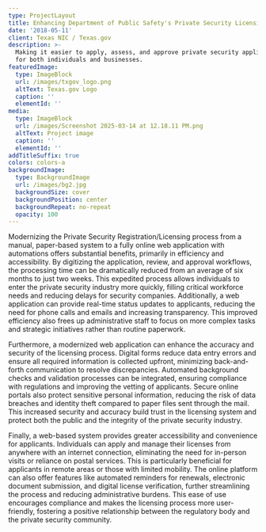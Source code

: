 ```yaml
---
type: ProjectLayout
title: Enhancing Department of Public Safety's Private Security Licensing
date: '2018-05-11'
client: Texas NIC / Texas.gov
description: >-
  Making it easier to apply, assess, and approve private security applications
  for both individuals and businesses.  
featuredImage:
  type: ImageBlock
  url: /images/txgov_logo.png
  altText: Texas.gov Logo
  caption: ''
  elementId: ''
media:
  type: ImageBlock
  url: /images/Screenshot 2025-03-14 at 12.18.11 PM.png
  altText: Project image
  caption: ''
  elementId: ''
addTitleSuffix: true
colors: colors-a
backgroundImage:
  type: BackgroundImage
  url: /images/bg2.jpg
  backgroundSize: cover
  backgroundPosition: center
  backgroundRepeat: no-repeat
  opacity: 100
---
```

Modernizing the Private Security Registration/Licensing process from a manual, paper-based system to a fully online web application with automations offers substantial benefits, primarily in efficiency and accessibility. By digitizing the application, review, and approval workflows, the processing time can be dramatically reduced from an average of six months to just two weeks. This expedited process allows individuals to enter the private security industry more quickly, filling critical workforce needs and reducing delays for security companies. Additionally, a web application can provide real-time status updates to applicants, reducing the need for phone calls and emails and increasing transparency. This improved efficiency also frees up administrative staff to focus on more complex tasks and strategic initiatives rather than routine paperwork.


Furthermore, a modernized web application can enhance the accuracy and security of the licensing process. Digital forms reduce data entry errors and ensure all required information is collected upfront, minimizing back-and-forth communication to resolve discrepancies. Automated background checks and validation processes can be integrated, ensuring compliance with regulations and improving the vetting of applicants. Secure online portals also protect sensitive personal information, reducing the risk of data breaches and identity theft compared to paper files sent through the mail. This increased security and accuracy build trust in the licensing system and protect both the public and the integrity of the private security industry.


Finally, a web-based system provides greater accessibility and convenience for applicants. Individuals can apply and manage their licenses from anywhere with an internet connection, eliminating the need for in-person visits or reliance on postal services. This is particularly beneficial for applicants in remote areas or those with limited mobility. The online platform can also offer features like automated reminders for renewals, electronic document submission, and digital license verification, further streamlining the process and reducing administrative burdens. This ease of use encourages compliance and makes the licensing process more user-friendly, fostering a positive relationship between the regulatory body and the private security community.
